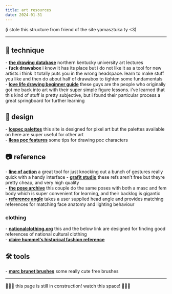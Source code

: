 ```yaml
---
title: art resources
date: 2024-01-31
---
```


(i stole this structure from friend of the site yamasztuka ty <3)

---

## 🤸 technique
\- **[the drawing database](https://www.youtube.com/@thedrawingdatabase8743)** northern kentucky university art lectures  
\- **fuck drawabox** i know it has its place but i do not like it as a tool for new artists i think it totally puts you in the wrong headspace. learn to make stuff you like and then do about half of drawabox to tighten some fundamentals  
\- **[love life drawing beginner guide](https://www.youtube.com/playlist?list=PLXkHosWORUv6bxfPGz31WESqw_87adQ5r)** these guys are the people who originally got me back into art with their super simple figure lessons. i've learned that this kind of stuff is pretty subjective, but i found their particular process a great springboard for further learning

## 📐 design
\- **[lospec palettes](https://lospec.com/palette-list)** this site is designed for pixel art but the palettes available on here are super useful for other art  
\- **[llesa poc features](https://twitter.com/Lle_plus_a/status/1739399709666553922)** some tips for drawing poc characters  

## 📷 reference
\- **[line of action](https://line-of-action.com/)** a great tool for just knocking out a bunch of gestures really quick with a handy interface
\- **[grafit studio](https://grafitschool.gumroad.com/)** these refs aren't free but theyre pretty cheap, and very high quality  
\- **[the pose archive](https://www.deviantart.com/theposearchives)** this couple do the same poses with both a masc and fem body which is super convenient for learning, and their backlog is gigantic  
\- **[reference angle](http://referenceangle.com/)** takes a user supplied head angle and provides matching references for matching face anatomy and lighting behaviour

### clothing
\- **[nationalclothing.org](https://nationalclothing.org/)** this and the below link are designed for finding good references of national cultural clothing  
\- **[claire hummel's historical fashion reference](https://docs.google.com/document/u/0/d/1R8eulTsb9Zlc7h2H917dNJZS9s0rIq9OAu7LpSS9F2k/mobilebasic?pli=1)**  

## 🛠️ tools
\- **[marc brunet brushes](https://cubebrush.co/mb/products/m2ri4q/starter-brush-pack-2023)** some really cute free brushes  

---

🚧👷‍♂️ this page is still in construction! watch this space! 👷‍♀️🚧
